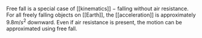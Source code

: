 Free fall is a special case of [[kinematics]] $-$ falling without air resistance. For all freely falling objects on [[Earth]], the [[acceleration]] is approximately $9.8m/s^2$ downward. Even if air resistance is present, the motion can be approximated using free fall.